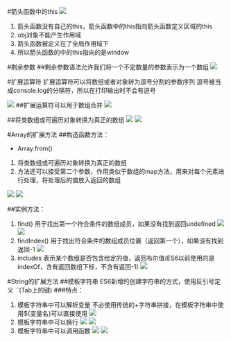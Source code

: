 #箭头函数中的this
![](/img/1016/1.png)

1. 箭头函数没有自己的this，箭头函数中的this指向箭头函数定义区域的this
2. obj对象不能产生作用域
3. 箭头函数被定义在了全局作用域下
4. 所以箭头函数的中的this指向的是window

#剩余参数
##剩余参数语法允许我们将一个不定数量的参数表示为一个数组
![](/img/1016/2.png)

#扩展运算符
扩展运算符可以将数组或者对象转为逗号分割的参数序列
逗号被当成console.log的分隔符，所以在打印输出时不会有逗号

![](/img/1016/3.png)
##扩展运算符可以用于数组合并
![](/img/1016/4.png)

##将类数组或可遍历对象转换为真正的数组
![](/img/1016/5.png)
![](/img/1016/6.png)

#Array的扩展方法
##构造函数方法：
* Array.from() 
1. 将类数组或可遍历对象转换为真正的数组
2. 方法还可以接受第二个参数，作用类似于数组的map方法，用来对每个元素进行处理，将处理后的值放入返回的数组

![](/img/1016/7.png)
![](/img/1016/8.png)

##实例方法：
1. find()
	用于找出第一个符合条件的数组成员，如果没有找到返回undefined
	![](/img/1016/9.png)
	![](/img/1016/10.png)
2. findIndex()
	用于找出符合条件的数组成员位置（返回第一个），如果没有找到返回-1
	![](/img/1016/11.png)
3. includes
	表示某个数组是否包含给定的值，返回布尔值(ES6以前使用的是indexOf，含有返回数组下标，不含有返回-1)
	![](/img/1016/12.png)

#String的扩展方法
##模板字符串
ES6新增的创建字符串的方式，使用反引号定义		``(Tab上的键)
###特点：
1. 模板字符串中可以解析变量
不必使用传统的+字符串拼接，在模板字符串中使用${变量名}可以直接使用
![](/img/1016/13.png)
2. 模板字符串中可以换行
![](/img/1016/14.png)
![](/img/1016/15.png)
3. 模板字符串中可以调用函数
![](/img/1016/16.png)
![](/img/1016/17.png)